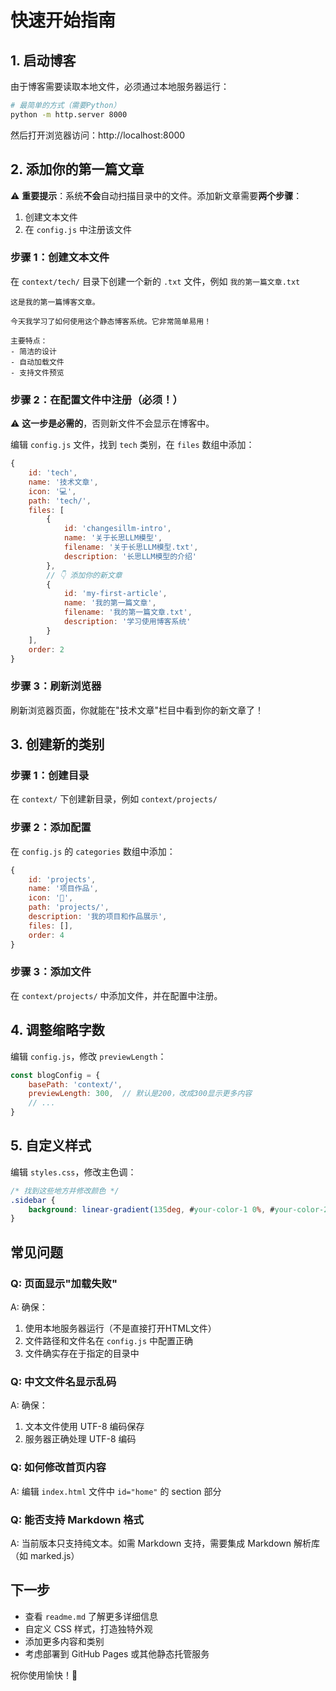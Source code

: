 # 快速开始指南

## 1. 启动博客

由于博客需要读取本地文件，必须通过本地服务器运行：

```bash
# 最简单的方式（需要Python）
python -m http.server 8000
```

然后打开浏览器访问：http://localhost:8000

## 2. 添加你的第一篇文章

⚠️ **重要提示**：系统**不会**自动扫描目录中的文件。添加新文章需要**两个步骤**：
1. 创建文本文件
2. 在 `config.js` 中注册该文件

### 步骤 1：创建文本文件

在 `context/tech/` 目录下创建一个新的 `.txt` 文件，例如 `我的第一篇文章.txt`

```
这是我的第一篇博客文章。

今天我学习了如何使用这个静态博客系统。它非常简单易用！

主要特点：
- 简洁的设计
- 自动加载文件
- 支持文件预览
```

### 步骤 2：在配置文件中注册（必须！）

⚠️ **这一步是必需的**，否则新文件不会显示在博客中。

编辑 `config.js` 文件，找到 `tech` 类别，在 `files` 数组中添加：

```javascript
{
    id: 'tech',
    name: '技术文章',
    icon: '💻',
    path: 'tech/',
    files: [
        {
            id: 'changesillm-intro',
            name: '关于长思LLM模型',
            filename: '关于长思LLM模型.txt',
            description: '长思LLM模型的介绍'
        },
        // 👇 添加你的新文章
        {
            id: 'my-first-article',
            name: '我的第一篇文章',
            filename: '我的第一篇文章.txt',
            description: '学习使用博客系统'
        }
    ],
    order: 2
}
```

### 步骤 3：刷新浏览器

刷新浏览器页面，你就能在"技术文章"栏目中看到你的新文章了！

## 3. 创建新的类别

### 步骤 1：创建目录

在 `context/` 下创建新目录，例如 `context/projects/`

### 步骤 2：添加配置

在 `config.js` 的 `categories` 数组中添加：

```javascript
{
    id: 'projects',
    name: '项目作品',
    icon: '🚀',
    path: 'projects/',
    description: '我的项目和作品展示',
    files: [],
    order: 4
}
```

### 步骤 3：添加文件

在 `context/projects/` 中添加文件，并在配置中注册。

## 4. 调整缩略字数

编辑 `config.js`，修改 `previewLength`：

```javascript
const blogConfig = {
    basePath: 'context/',
    previewLength: 300,  // 默认是200，改成300显示更多内容
    // ...
}
```

## 5. 自定义样式

编辑 `styles.css`，修改主色调：

```css
/* 找到这些地方并修改颜色 */
.sidebar {
    background: linear-gradient(135deg, #your-color-1 0%, #your-color-2 100%);
}
```

## 常见问题

### Q: 页面显示"加载失败"
A: 确保：
1. 使用本地服务器运行（不是直接打开HTML文件）
2. 文件路径和文件名在 `config.js` 中配置正确
3. 文件确实存在于指定的目录中

### Q: 中文文件名显示乱码
A: 确保：
1. 文本文件使用 UTF-8 编码保存
2. 服务器正确处理 UTF-8 编码

### Q: 如何修改首页内容
A: 编辑 `index.html` 文件中 `id="home"` 的 section 部分

### Q: 能否支持 Markdown 格式
A: 当前版本只支持纯文本。如需 Markdown 支持，需要集成 Markdown 解析库（如 marked.js）

## 下一步

- 查看 `readme.md` 了解更多详细信息
- 自定义 CSS 样式，打造独特外观
- 添加更多内容和类别
- 考虑部署到 GitHub Pages 或其他静态托管服务

祝你使用愉快！🎉

